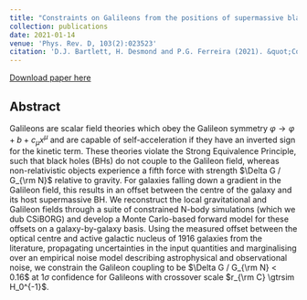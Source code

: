 ```yaml
---
title: "Constraints on Galileons from the positions of supermassive black holes"
collection: publications
date: 2021-01-14
venue: 'Phys. Rev. D, 103(2):023523'
citation: 'D.J. Bartlett, H. Desmond and P.G. Ferreira (2021). &quot;Constraints on Galileons from the positions of supermassive black holes&quot; <i>Phys. Rev. D, 103(2):023523</i>.'
---
```


[Download paper here](https://journals.aps.org/prd/abstract/10.1103/PhysRevD.103.023523)

## Abstract
Galileons are scalar field theories which obey the Galileon symmetry $\varphi \to \varphi + b + c_\mu x^\mu$ and are capable of self-acceleration if they have an inverted sign for the kinetic term. These theories violate the Strong Equivalence Principle, such that black holes (BHs) do not couple to the Galileon field, whereas non-relativistic objects experience a fifth force with strength $\Delta G / G_{\rm N}$ relative to gravity. For galaxies falling down a gradient in the Galileon field, this results in an offset between the centre of the galaxy and its host supermassive BH. We reconstruct the local gravitational and Galileon fields through a suite of constrained N-body simulations (which we dub CSiBORG) and develop a Monte Carlo-based forward model for these offsets on a galaxy-by-galaxy basis. Using the measured offset between the optical centre and active galactic nucleus of 1916 galaxies from the literature, propagating uncertainties in the input quantities and marginalising over an empirical noise model describing astrophysical and observational noise, we constrain the Galileon coupling to be $\Delta G / G_{\rm N} < 0.16$ at $1\sigma$  confidence for Galileons with crossover scale $r_{\rm C} \gtrsim H_0^{-1}$.
